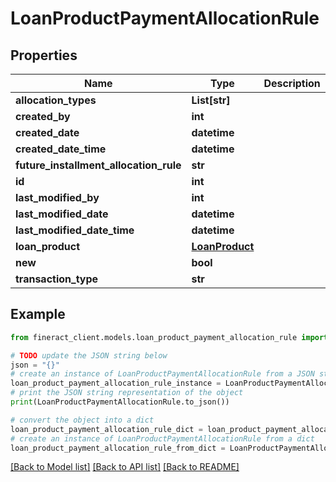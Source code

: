 # LoanProductPaymentAllocationRule


## Properties

Name | Type | Description | Notes
------------ | ------------- | ------------- | -------------
**allocation_types** | **List[str]** |  | [optional] 
**created_by** | **int** |  | 
**created_date** | **datetime** |  | 
**created_date_time** | **datetime** |  | 
**future_installment_allocation_rule** | **str** |  | [optional] 
**id** | **int** |  | [optional] 
**last_modified_by** | **int** |  | 
**last_modified_date** | **datetime** |  | 
**last_modified_date_time** | **datetime** |  | 
**loan_product** | [**LoanProduct**](LoanProduct.md) |  | [optional] 
**new** | **bool** |  | [optional] 
**transaction_type** | **str** |  | [optional] 

## Example

```python
from fineract_client.models.loan_product_payment_allocation_rule import LoanProductPaymentAllocationRule

# TODO update the JSON string below
json = "{}"
# create an instance of LoanProductPaymentAllocationRule from a JSON string
loan_product_payment_allocation_rule_instance = LoanProductPaymentAllocationRule.from_json(json)
# print the JSON string representation of the object
print(LoanProductPaymentAllocationRule.to_json())

# convert the object into a dict
loan_product_payment_allocation_rule_dict = loan_product_payment_allocation_rule_instance.to_dict()
# create an instance of LoanProductPaymentAllocationRule from a dict
loan_product_payment_allocation_rule_from_dict = LoanProductPaymentAllocationRule.from_dict(loan_product_payment_allocation_rule_dict)
```
[[Back to Model list]](../README.md#documentation-for-models) [[Back to API list]](../README.md#documentation-for-api-endpoints) [[Back to README]](../README.md)


